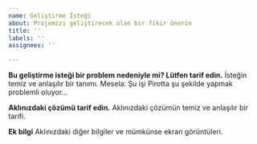 ```yaml
---
name: Geliştirme İsteği
about: Projemizi geliştirecek olan bir fikir önerin
title: ''
labels: ''
assignees: ''

---
```


**Bu geliştirme isteği bir problem nedeniyle mi? Lütfen tarif edin.**
İsteğin temiz ve anlaşılır bir tanımı. Mesela: Şu işi Pirotta şu şekilde yapmak problemli oluyor...

**Aklınızdaki çözümü tarif edin.**
Aklınızdaki çözümün temiz ve anlaşılır bir tarifi.

**Ek bilgi**
Aklınızdaki diğer bilgiler ve mümkünse ekran görüntüleri.

